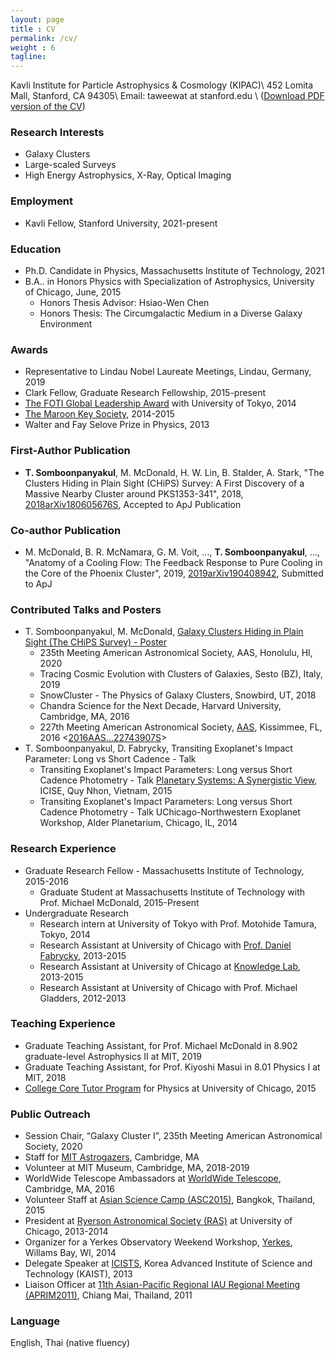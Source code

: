 ```yaml
---
layout: page
title : CV
permalink: /cv/
weight : 6
tagline:
---
```

Kavli Institute for Particle Astrophysics \& Cosmology (KIPAC)\\
452 Lomita Mall, Stanford, CA 94305\\
Email: taweewat at stanford.edu \\
([Download PDF version of the CV](/extra_webpage/Taweewat_new_CV.pdf))

### Research Interests
- Galaxy Clusters
- Large-scaled Surveys
- High Energy Astrophysics, X-Ray, Optical Imaging

### Employment
- Kavli Fellow, Stanford University, 2021-present

### Education
- Ph.D. Candidate in Physics, Massachusetts Institute of Technology, 2021
- B.A.. in Honors Physics with Specialization of Astrophysics, University of Chicago, June, 2015
  - Honors Thesis Advisor: Hsiao-Wen Chen
  - Honors Thesis: The Circumgalactic Medium in a Diverse Galaxy Environment

### Awards
- Representative to Lindau Nobel Laureate Meetings, Lindau, Germany, 2019
- Clark Fellow, Graduate Research Fellowship, 2015-present
- [The FOTI Global Leadership Award](http://www.friendsofutokyo.org/grants-and-awards/roster-of-recipients/#2013) with University of Tokyo, 2014
- [The Maroon Key Society](https://studentleaderawards.uchicago.edu/maroon.php), 2014-2015
- Walter and Fay Selove Prize in Physics, 2013

### First-Author Publication
- **T. Somboonpanyakul**, M. McDonald, H. W. Lin, B. Stalder, A. Stark, "The Clusters Hiding in Plain Sight (CHiPS) Survey: A First Discovery of a Massive Nearby Cluster around PKS1353-341", 2018, [2018arXiv180605676S](https://arxiv.org/abs/1806.05676), Accepted to ApJ Publication

### Co-author Publication
- M. McDonald, B. R. McNamara, G. M. Voit, ..., **T. Somboonpanyakul**, ..., "Anatomy of a Cooling Flow: The Feedback Response to Pure Cooling in the Core of the Phoenix Cluster", 2019, [2019arXiv190408942](https://arxiv.org/abs/1904.08942), Submitted to ApJ

### Contributed Talks and Posters
- T. Somboonpanyakul, M. McDonald, [Galaxy Clusters Hiding in Plain Sight (The CHiPS Survey) - Poster](http://www.physics.utah.edu/snowcluster/archive/2018/talks/Somboonpanyakul.pdf)
  - 235th Meeting American Astronomical Society, AAS, Honolulu, HI, 2020
  - Tracing Cosmic Evolution with Clusters of Galaxies, Sesto (BZ), Italy, 2019
  - SnowCluster - The Physics of Galaxy Clusters, Snowbird, UT, 2018
  - Chandra Science for the Next Decade, Harvard University, Cambridge, MA, 2016
  - 227th Meeting American Astronomical Society, [AAS](https://aas.org/), Kissimmee, FL, 2016 <[2016AAS...22743907S](http://adsabs.harvard.edu/abs/2016AAS...22743907S)>  
- T. Somboonpanyakul, D. Fabrycky, Transiting Exoplanet's Impact Parameter: Long vs Short Cadence - Talk
  - Transiting Exoplanet's Impact Parameters: Long versus Short Cadence Photometry - Talk
    [Planetary Systems: A Synergistic View](http://rencontresduvietnam.org/conferences/2015/planetary-systems/), ICISE, Quy Nhon, Vietnam, 2015
  - Transiting Exoplanet's Impact Parameters: Long versus Short Cadence Photometry - Talk
    UChicago-Northwestern Exoplanet Workshop, Alder Planetarium, Chicago, IL, 2014

### Research Experience
- Graduate Research Fellow - Massachusetts Institute of Technology, 2015-2016
  - Graduate Student at Massachusetts Institute of Technology with Prof. Michael McDonald, 2015-Present
- Undergraduate Research
  - Research intern at University of Tokyo with Prof. Motohide Tamura, Tokyo, 2014
  - Research Assistant at University of Chicago with [Prof. Daniel Fabrycky](http://astro.uchicago.edu/~fabrycky/People.html), 2013-2015
  - Research Assistant at University of Chicago at [Knowledge Lab](http://www.knowledgelab.org/), 2013-2015
  - Research Assistant at University of Chicago with Prof. Michael Gladders, 2012-2013

### Teaching Experience
-	Graduate Teaching Assistant, for Prof. Michael McDonald in 8.902 graduate-level Astrophysics II at MIT, 2019
-	Graduate Teaching Assistant, for Prof. Kiyoshi Masui in 8.01 Physics I at MIT, 2018
- [College Core Tutor Program](https://core-tutors.uchicago.edu/) for Physics at University of Chicago, 2015

### Public Outreach
- Session Chair, “Galaxy Cluster I”, 235th Meeting American Astronomical Society, 2020
- Staff for [MIT Astrogazers](https://astrogazers.mit.edu/), Cambridge, MA
- Volunteer at MIT Museum, Cambridge, MA, 2018-2019
- WorldWide Telescope Ambassadors at [WorldWide Telescope](http://www.worldwidetelescope.org/), Cambridge, MA, 2016
- Volunteer Staff at [Asian Science Camp (ASC2015)](http://asc2015.posn.or.th/), Bangkok, Thailand, 2015
- President at [Ryerson Astronomical Society (RAS)](http://astro.uchicago.edu/RAS/) at University of Chicago, 2013-2014
- Organizer for a Yerkes Observatory Weekend Workshop, [Yerkes](http://astro.uchicago.edu/yerkes/), Willams Bay, WI, 2014
- Delegate Speaker at [ICISTS](http://www.icists.org/), Korea Advanced Institute of Science and Technology (KAIST), 2013
- Liaison Officer at [11th Asian-Pacific Regional IAU Regional Meeting (APRIM2011)](http://www.iau.org/science/meetings/past/general_assemblies/981/), Chiang Mai, Thailand, 2011

### Language
English, Thai (native fluency)
